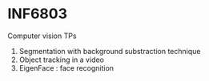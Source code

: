 # INF6803
Computer vision TPs

1. Segmentation with background substraction technique
2. Object tracking in a video
3. EigenFace : face recognition
